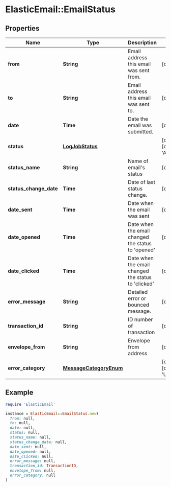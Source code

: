 # ElasticEmail::EmailStatus

## Properties

| Name | Type | Description | Notes |
| ---- | ---- | ----------- | ----- |
| **from** | **String** | Email address this email was sent from. | [optional] |
| **to** | **String** | Email address this email was sent to. | [optional] |
| **date** | **Time** | Date the email was submitted. | [optional] |
| **status** | [**LogJobStatus**](LogJobStatus.md) |  | [optional][default to &#39;All&#39;] |
| **status_name** | **String** | Name of email&#39;s status | [optional] |
| **status_change_date** | **Time** | Date of last status change. | [optional] |
| **date_sent** | **Time** | Date when the email was sent | [optional] |
| **date_opened** | **Time** | Date when the email changed the status to &#39;opened&#39; | [optional] |
| **date_clicked** | **Time** | Date when the email changed the status to &#39;clicked&#39; | [optional] |
| **error_message** | **String** | Detailed error or bounced message. | [optional] |
| **transaction_id** | **String** | ID number of transaction | [optional] |
| **envelope_from** | **String** | Envelope from address | [optional] |
| **error_category** | [**MessageCategoryEnum**](MessageCategoryEnum.md) |  | [optional][default to &#39;Unknown&#39;] |

## Example

```ruby
require 'ElasticEmail'

instance = ElasticEmail::EmailStatus.new(
  from: null,
  to: null,
  date: null,
  status: null,
  status_name: null,
  status_change_date: null,
  date_sent: null,
  date_opened: null,
  date_clicked: null,
  error_message: null,
  transaction_id: TransactionID,
  envelope_from: null,
  error_category: null
)
```

